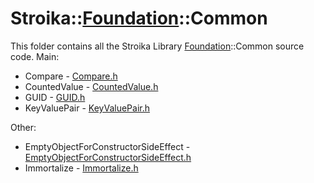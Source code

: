 # Stroika::[Foundation](../ReadMe.md)::Common

This folder contains all the Stroika Library [Foundation](../ReadMe.md)::Common source code.
Main:

- Compare - [Compare.h](Compare.h)
- CountedValue - [CountedValue.h](CountedValue.h)
- GUID - [GUID.h](GUID.h)
- KeyValuePair - [KeyValuePair.h](KeyValuePair.h)

Other:

- EmptyObjectForConstructorSideEffect - [EmptyObjectForConstructorSideEffect.h](EmptyObjectForConstructorSideEffect.h)
- Immortalize - [Immortalize.h](Immortalize.h)
